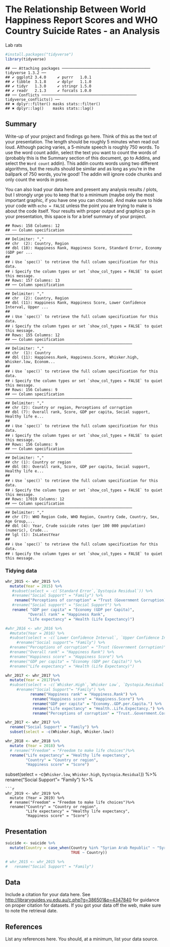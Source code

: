 The Relationship Between World Happiness Report Scores and WHO Country
Suicide Rates - an Analysis
================
Lab rats

``` r
#install.packages("tidyverse")
library(tidyverse)
```

    ## ── Attaching packages ─────────────────────────────────────── tidyverse 1.3.2 ──
    ## ✔ ggplot2 3.4.0     ✔ purrr   1.0.1
    ## ✔ tibble  3.1.8     ✔ dplyr   1.1.0
    ## ✔ tidyr   1.3.0     ✔ stringr 1.5.0
    ## ✔ readr   2.1.3     ✔ forcats 1.0.0
    ## ── Conflicts ────────────────────────────────────────── tidyverse_conflicts() ──
    ## ✖ dplyr::filter() masks stats::filter()
    ## ✖ dplyr::lag()    masks stats::lag()

## Summary

Write-up of your project and findings go here. Think of this as the text
of your presentation. The length should be roughly 5 minutes when read
out loud. Although pacing varies, a 5-minute speech is roughly 750
words. To use the word count addin, select the text you want to count
the words of (probably this is the Summary section of this document, go
to Addins, and select the `Word count` addin). This addin counts words
using two different algorithms, but the results should be similar and as
long as you’re in the ballpark of 750 words, you’re good! The addin will
ignore code chunks and only count the words in prose.

You can also load your data here and present any analysis results /
plots, but I strongly urge you to keep that to a minimum (maybe only the
most important graphic, if you have one you can choose). And make sure
to hide your code with `echo = FALSE` unless the point you are trying to
make is about the code itself. Your results with proper output and
graphics go in your presentation, this space is for a brief summary of
your project.

    ## Rows: 158 Columns: 12
    ## ── Column specification ────────────────────────────────────────────────────────
    ## Delimiter: ","
    ## chr  (2): Country, Region
    ## dbl (10): Happiness Rank, Happiness Score, Standard Error, Economy (GDP per ...
    ## 
    ## ℹ Use `spec()` to retrieve the full column specification for this data.
    ## ℹ Specify the column types or set `show_col_types = FALSE` to quiet this message.
    ## Rows: 157 Columns: 13
    ## ── Column specification ────────────────────────────────────────────────────────
    ## Delimiter: ","
    ## chr  (2): Country, Region
    ## dbl (11): Happiness Rank, Happiness Score, Lower Confidence Interval, Upper ...
    ## 
    ## ℹ Use `spec()` to retrieve the full column specification for this data.
    ## ℹ Specify the column types or set `show_col_types = FALSE` to quiet this message.
    ## Rows: 155 Columns: 12
    ## ── Column specification ────────────────────────────────────────────────────────
    ## Delimiter: ","
    ## chr  (1): Country
    ## dbl (11): Happiness.Rank, Happiness.Score, Whisker.high, Whisker.low, Econom...
    ## 
    ## ℹ Use `spec()` to retrieve the full column specification for this data.
    ## ℹ Specify the column types or set `show_col_types = FALSE` to quiet this message.
    ## Rows: 156 Columns: 9
    ## ── Column specification ────────────────────────────────────────────────────────
    ## Delimiter: ","
    ## chr (2): Country or region, Perceptions of corruption
    ## dbl (7): Overall rank, Score, GDP per capita, Social support, Healthy life e...
    ## 
    ## ℹ Use `spec()` to retrieve the full column specification for this data.
    ## ℹ Specify the column types or set `show_col_types = FALSE` to quiet this message.
    ## Rows: 156 Columns: 9
    ## ── Column specification ────────────────────────────────────────────────────────
    ## Delimiter: ","
    ## chr (1): Country or region
    ## dbl (8): Overall rank, Score, GDP per capita, Social support, Healthy life e...
    ## 
    ## ℹ Use `spec()` to retrieve the full column specification for this data.
    ## ℹ Specify the column types or set `show_col_types = FALSE` to quiet this message.
    ## Rows: 17019 Columns: 12
    ## ── Column specification ────────────────────────────────────────────────────────
    ## Delimiter: ","
    ## chr (7): WHO Region Code, WHO Region, Country Code, Country, Sex, Age Group,...
    ## dbl (4): Year, Crude suicide rates (per 100 000 population) (numeric), Crude...
    ## lgl (1): IsLatestYear
    ## 
    ## ℹ Use `spec()` to retrieve the full column specification for this data.
    ## ℹ Specify the column types or set `show_col_types = FALSE` to quiet this message.

### Tidying data

``` r
whr_2015 <- whr_2015 %>%
  mutate(Year = 2015) %>% 
   #subset(select = -c(`Standard Error`,`Dystopia Residual`)) %>%
   #rename("Social Support" = "Family") %>%
    rename("Perceptions of corruption" = "Trust (Government Corruption)") %>%
   #rename("Social support" = "Social Support") %>%
   rename( "GDP per capita" = "Economy (GDP per Capita)",
          "Overall rank" = "Happiness Rank", 
          "Life expectancy" = "Health (Life Expectancy)")
```

``` r
#whr_2016 <- whr_2016 %>%
  #mutate(Year = 2016) %>%
  #subset(select = -c(`Lower Confidence Interval`, `Upper Confidence Interval`, `Dystopia Residual`)) %>%
     #rename("Social support"= "Family") %>%
  #rename("Perceptions of corruption" = "Trust (Government Corruption)") %>%
  #rename("Overall rank" = "Happiness Rank") %>%
  #rename("Happiness score" = "Happiness Score") %>%
  #rename("GDP per capita" = "Economy (GDP per Capita)") %>%
  #rename("Life expectancy" = "Health (Life Expectancy)")
```

``` r
whr_2017 <- whr_2017 %>%
  mutate(Year = 2017)%>%
  #subset(select = -c(`Whisker.High`,`Whisker Low`, `Dystopia.Residual`)) %>%
     #rename("Social Support"= "Family") %>%
           rename("Happiness rank" = "Happiness.Rank") %>%
            rename("Happiness score" = "Happiness.Score") %>%
            rename("GDP per capita" = "Economy..GDP.per.Capita.") %>%
            rename("Life expectancy" = "Health..Life.Expectancy.") %>%
            rename("Perceptions of corruption" = "Trust..Government.Corruption.")
```

``` r
whr_2017 <- whr_2017 %>%
  rename("Social Support" = "Family") %>%
  subset(select = -c(Whisker.high, Whisker.low))
```

``` r
whr_2018 <- whr_2018 %>% 
  mutate (Year = 2018) %>%
  # rename("Freedom" = "Freedom to make life choices")%>%
  rename("Life expectancy" = "Healthy life expectancy", 
         "Country" = "Country or region", 
         "Happiness score" = "Score")
```

subset(select = -c(`Whisker.low`, `Whisker.high`, `Dystopia.Residual`))
%\>% rename(“Social Support”= “Family”) %\>%

      


    ```r
    whr_2019 <- whr_2019 %>% 
      mutate (Year = 2019) %>%
      # rename("Freedom" = "Freedom to make life choices")%>%
      rename("Country" = "Country or region", 
             "Life expectancy" = "Healthy life expectancy", 
             "Happiness score" = "Score") 

## Presentation

``` r
suicide <- suicide %>%
  mutate(Country = case_when(Country %in% "Syrian Arab Republic" ~ "Syria",
                             TRUE ~ Country))

# whr_2015 <- whr_2015 %>%
#   rename("Social Support" = "Family")
```

## Data

Include a citation for your data here. See
<http://libraryguides.vu.edu.au/c.php?g=386501&p=4347840> for guidance
on proper citation for datasets. If you got your data off the web, make
sure to note the retrieval date.

## References

List any references here. You should, at a minimum, list your data
source.
